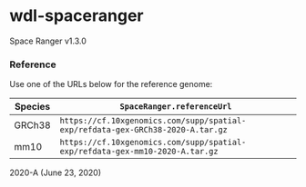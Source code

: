 # wdl-spaceranger

Space Ranger v1.3.0

### Reference

Use one of the URLs below for the reference genome:

Species   | `SpaceRanger.referenceUrl`
----------| --------------------------------------------------------------------------------
GRCh38    | `https://cf.10xgenomics.com/supp/spatial-exp/refdata-gex-GRCh38-2020-A.tar.gz`
mm10      | `https://cf.10xgenomics.com/supp/spatial-exp/refdata-gex-mm10-2020-A.tar.gz`

2020-A (June 23, 2020)
